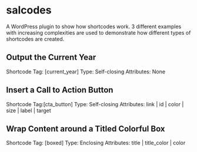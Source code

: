 # salcodes
A WordPress plugin to show how shortcodes work. 3 different examples with increasing complexities are used to demonstrate how different types of shortcodes are created. 

## Output the Current Year
Shortcode Tag: [current_year]
Type: Self-closing
Attributes: None

## Insert a Call to Action Button
Shortcode Tag:[cta_button]
Type: Self-closing
Attributes: link | id | color | size | label | target

## Wrap Content around a Titled Colorful Box
Shortcode Tag: [boxed]
Type: Enclosing
Attributes: title | title_color | color